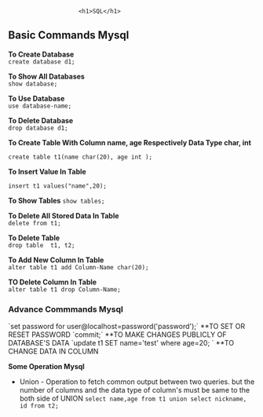 
						<h1>SQL</h1>


<h2>Basic Commands Mysql</h2>

 **To Create Database**   
    `create database d1;`	
   
  **To Show All Databases**     
  `show database;`	

  **To Use Database**   
 `use database-name;`   

 **To Delete Database**  
 `drop database d1;`
	
  **To Create Table With Column name, age Respectively Data Type char, int**	
    
`create table t1(name char(20), age int );` 

    
 **To Insert Value In Table**

`insert t1 values("name",20);` 	
  
 **To Show Tables**
   `show tables;`	

 **To Delete All Stored Data In Table**		
   `delete from t1;`   

 **To Delete Table**        
   `drop table  t1, t2;`	

 **To Add New Column In Table**       
   `alter table t1 add Column-Name char(20);`

 **TO Delete Column In Table**		
   `alter table t1 drop Column-Name;`		


<h3>Advance Commmands Mysql</h3>
`set password for user@localhost=password('password');` **TO SET OR RESET PASSWORD
`commit;`						**TO MAKE CHANGES PUBLICLY OF DATABASE'S DATA
`update t1 SET name='test' where age=20;              ` **TO CHANGE DATA IN COLUMN

**Some Operation Mysql**
* Union - Operation to fetch common output between two queries. but the number of columns and the data type of column's must be same to the both side of UNION
  `select name,age from t1 union select nickname, id from t2;`






   




					
